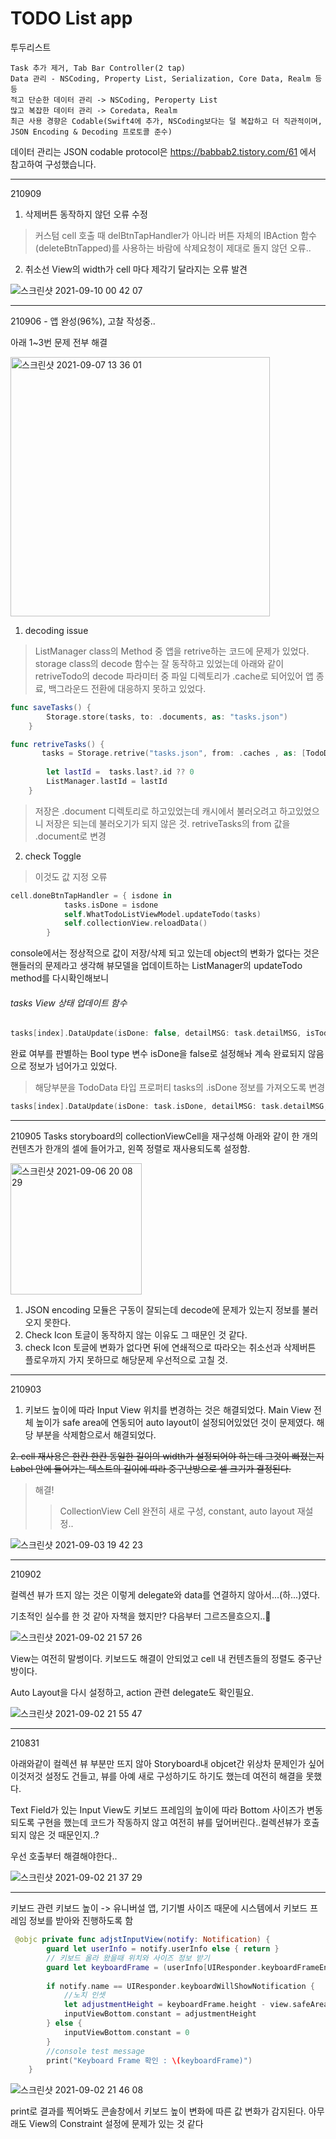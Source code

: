 # TODO List app

투두리스트 


```
Task 추가 제거, Tab Bar Controller(2 tap)
Data 관리 - NSCoding, Property List, Serialization, Core Data, Realm 등등
적고 단순한 데이터 관리 -> NSCoding, Peroperty List
많고 복잡한 데이터 관리 -> Coredata, Realm
최근 사용 경향은 Codable(Swift4에 추가, NSCoding보다는 덜 복잡하고 더 직관적이며, JSON Encoding & Decoding 프로토콜 준수)
```

데이터 관리는 JSON
codable protocol은 https://babbab2.tistory.com/61 에서 참고하여 구성했습니다.

-------------

210909 

1. 삭제버튼 동작하지 않던 오류 수정
> 커스텀 cell 호출 때 delBtnTapHandler가 아니라 버튼 자체의 IBAction 함수(deleteBtnTapped)를 사용하는 바람에 삭제요청이 제대로 돌지 않던 오류..

2. 취소선 View의 width가 cell 마다 제각기 달라지는 오류 발견


![스크린샷 2021-09-10 00 42 07](https://user-images.githubusercontent.com/40759743/132718275-0d11ff02-2353-4cf3-ae4d-e0da810ec46a.png)

--------------
210906 - 앱 완성(96%), 고찰 작성중..

아래 1~3번 문제 전부 해결

<img width="415" alt="스크린샷 2021-09-07 13 36 01" src="https://user-images.githubusercontent.com/40759743/132284961-074a37b0-2624-4d28-b55a-8f257af5184d.png">

1. decoding issue
> ListManager class의 Method 중 앱을 retrive하는 코드에 문제가 있었다. storage class의 decode 함수는 잘 동작하고 있었는데 아래와 같이 retriveTodo의 decode 파라미터 중 파일 디렉토리가 .cache로 되어있어 앱 종료, 백그라운드 전환에 대응하지 못하고 있었다.

~~~Swift
func saveTasks() {
        Storage.store(tasks, to: .documents, as: "tasks.json")
    }

func retriveTasks() {
       tasks = Storage.retrive("tasks.json", from: .caches , as: [TodoData].self) ?? []
        
        let lastId =  tasks.last?.id ?? 0
        ListManager.lastId = lastId
    }
~~~
> 저장은 .document 디렉토리로 하고있었는데 캐시에서 불러오려고 하고있었으니 저장은 되는데 불러오기가 되지 않은 것. retriveTasks의 from 값을 .document로 변경

2. check Toggle
> 이것도 값 지정 오류 
~~~Swift
cell.doneBtnTapHandler = { isdone in
            tasks.isDone = isdone
            self.WhatTodoListViewModel.updateTodo(tasks)
            self.collectionView.reloadData()
        }
~~~
console에서는 정상적으로 값이 저장/삭제 되고 있는데 object의 변화가 없다는 것은 핸들러의 문제라고 생각해 뷰모델을 업데이트하는 ListManager의 updateTodo method를 다시확인해보니

###### tasks View 상태 업데이트 함수
~~~Swift
tasks[index].DataUpdate(isDone: false, detailMSG: task.detailMSG, isToday: task.isToday)
~~~
완료 여부를 판별하는 Bool type 변수 isDone을 false로 설정해놔 계속 완료되지 않음으로 정보가 넘어가고 있었다.
> 해당부분을 TodoData 타입 프로퍼티 tasks의 .isDone 정보를 가져오도록 변경

~~~Swift
tasks[index].DataUpdate(isDone: task.isDone, detailMSG: task.detailMSG, isToday: task.isToday)
~~~

-------------
210905
Tasks storyboard의 collectionViewCell을 재구성해 아래와 같이 한 개의 컨텐츠가 한개의 셀에 들어가고, 왼쪽 정렬로 재사용되도록 설정함.

<img width="210" alt="스크린샷 2021-09-06 20 08 29" src="https://user-images.githubusercontent.com/40759743/132208512-ba57fe85-da41-40ed-9b38-9e080561cae2.png">

1. JSON encoding 모듈은 구동이 잘되는데 decode에 문제가 있는지 정보를 불러오지 못한다.
2. Check Icon 토글이 동작하지 않는 이유도 그 때문인 것 같다.
3. check Icon 토글에 변화가 없다면 뒤에 연쇄적으로 따라오는 취소선과 삭제버튼 플로우까지 가지 못하므로 해당문제 우선적으로 고칠 것. 


-------------
210903

1. 키보드 높이에 따라 Input View 위치를 변경하는 것은 해결되었다.
Main View 전체 높이가 safe area에 연동되어 auto layout이 설정되어있었던 것이 문제였다. 해당 부분을 삭제함으로서 해결되었다.


~~2. cell 재사용은 한칸 한칸 동일한 길이의 width가 설정되어야 하는데 그것이 빠졌는지 Label 안에 들어가는 텍스트의 길이에 따라 중구난방으로 셀 크기가 결정된다.~~

> 해결!
>> CollectionView Cell 완전히 새로 구성, constant, auto layout 재설정..

![스크린샷 2021-09-03 19 42 23](https://user-images.githubusercontent.com/40759743/131993182-7d93ef90-16a4-441b-9f7e-760fe13328b7.png)


-----------
210902

컬렉션 뷰가 뜨지 않는 것은 이렇게 delegate와 data를 연결하지 않아서...(하...)였다.

기초적인 실수를 한 것 같아 자책을 했지만? 다음부터 그르즈믈흐으지..🤗


![스크린샷 2021-09-02 21 57 26](https://user-images.githubusercontent.com/40759743/131847602-e866e2a4-a3b8-4093-a492-ebc00caa655f.png)

View는 여전히 말썽이다. 키보드도 해결이 안되었고 cell 내 컨텐츠들의 정렬도 중구난방이다. 

Auto Layout을 다시 설정하고, action 관련 delegate도 확인필요.

![스크린샷 2021-09-02 21 55 47](https://user-images.githubusercontent.com/40759743/131847429-9a1e7b12-2d1c-4cc4-a4ee-e563db7eda28.png)


---------

210831

아래와같이 컬렉션 뷰 부분만 뜨지 않아 Storyboard내 objcet간 위상차 문제인가 싶어 이것저것 설정도 건들고, 뷰를 아예 새로 구성하기도 하기도 했는데 여전히 해결을 못했다.


Text Field가 있는 Input View도 키보드 프레임의 높이에 따라 Bottom 사이즈가 변동되도록 구현을 했는데 코드가 작동하지 않고 여전히 뷰를 덮어버린다..컬렉션뷰가 호출되지 않은 것 때문인지..?


우선 호출부터 해결해야한다..


![스크린샷 2021-09-02 21 37 29](https://user-images.githubusercontent.com/40759743/131844694-17ccfac9-c19e-4f2f-962a-ed6e72e8464b.png)


-------------


키보드 관련
키보드 높이 -> 유니버설 앱, 기기별 사이즈 때문에 시스템에서 키보드 프레임 정보를 받아와 진행하도록 함

```Swift
 @objc private func adjstInputView(notify: Notification) {
        guard let userInfo = notify.userInfo else { return }
        // 키보드 올라 왔을때 위치와 사이즈 정보 받기
        guard let keyboardFrame = (userInfo[UIResponder.keyboardFrameEndUserInfoKey] as? NSValue)?.cgRectValue else { return }
        
        if notify.name == UIResponder.keyboardWillShowNotification {
            //노치 인셋
            let adjustmentHeight = keyboardFrame.height - view.safeAreaInsets.bottom
            inputViewBottom.constant = adjustmentHeight
        } else {
            inputViewBottom.constant = 0
        }
        //console test message
        print("Keyboard Frame 확인 : \(keyboardFrame)")
    }
```


![스크린샷 2021-09-02 21 46 08](https://user-images.githubusercontent.com/40759743/131845979-e117d91c-3850-49dc-9ea3-acb6b69dc411.png)


print로 결과를 찍어봐도 콘솔창에서 키보드 높이 변화에 따른 값 변화가 감지된다. 아무래도 View의 Constraint 설정에 문제가 있는 것 같다
